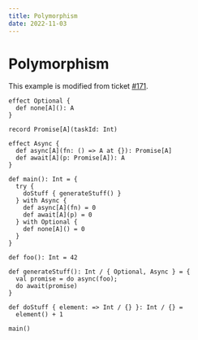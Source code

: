 ```yaml
---
title: Polymorphism
date: 2022-11-03
---
```


# Polymorphism
This example is modified from ticket [#171](https://github.com/effekt-lang/effekt/issues/171).

```effekt
effect Optional {
  def none[A](): A
}

record Promise[A](taskId: Int)

effect Async {
  def async[A](fn: () => A at {}): Promise[A]
  def await[A](p: Promise[A]): A
}

def main(): Int = {
  try {
    doStuff { generateStuff() }
  } with Async {
    def async[A](fn) = 0
    def await[A](p) = 0
  } with Optional {
    def none[A]() = 0
  }
}

def foo(): Int = 42

def generateStuff(): Int / { Optional, Async } = {
  val promise = do async(foo);
  do await(promise)
}

def doStuff { element: => Int / {} }: Int / {} =
  element() + 1

```
```effekt:repl
main()
```
